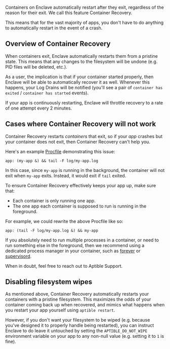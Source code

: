 Containers on Enclave automatically restart after they exit, regardless of the
reason for their exit. We call this feature Container Recovery.

This means that for the vast majority of apps, you don't have to do anything to
automatically restart in the event of a crash.


## Overview of Container Recovery

When containers exit, Enclave automatically restarts them from a pristine
state. This means that any changes to the filesystem will be undone (e.g. PID
files will be deleted, etc.).

As a user, the implication is that if your container started properly, then
Enclave will be able to automatically recover it as well. Whenever this
happens, your Log Drains will be notified (you'll see a pair of `container has
exited` / `container has started` events).

If your app is continuously restarting, Enclave will throttle recovery to a
rate of one attempt every 2 minutes.


## Cases where Container Recovery will not work

Container Recovery restarts *containers* that exit, so if your *app* crashes
but your container does not exit, then Container Recovery can't help you.

Here's an example [Procfile][about-services] demonstrating this issue:

```
app: (my-app &) && tail -F log/my-app.log
```

In this case, since `my-app` is running in the background, the container will
not exit when `my-app` exits. Instead, it would exit if `tail` exited.

To ensure Container Recovery effectively keeps your app up, make sure that:

- Each container is only running one app.
- The one app each container is supposed to run is running in the foreground.

For example, we could rewrite the above Procfile like so:

```
app: (tail -F log/my-app.log &) && my-app
```

If you absolutely need to run multiple processes in a container, or need to run
something else in the foreground, then we recommend using a dedicated process
manager in your container, such as [forever][forever] or
[supervisord][supervisord].

When in doubt, feel free to reach out to Aptible Support.


## Disabling filesystem wipes

As mentioned above, Container Recovery automatically restarts your containers
with a pristine filesystem. This maximizes the odds of your container coming
back up when recovered, and mimics what happens when you restart your app
yourself using `aptible restart`.

However, if you don't want your filesystem to be wiped (e.g. because you've
designed it to properly handle being restarted), you can instruct Enclave to do
leave it untouched by setting the `APTIBLE_DO_NOT_WIPE` environment variable on
your app to any non-null value (e.g. setting it to `1` is fine).


  [about-services]: /support/topics/enclave/about-services/
  [forever]: https://github.com/foreverjs/forever
  [supervisord]: http://supervisord.org/
